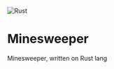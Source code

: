 ![Rust](https://github.com/HagasSaan/Minesweeper/workflows/Rust/badge.svg?branch=master)

# Minesweeper
Minesweeper, written on Rust lang
